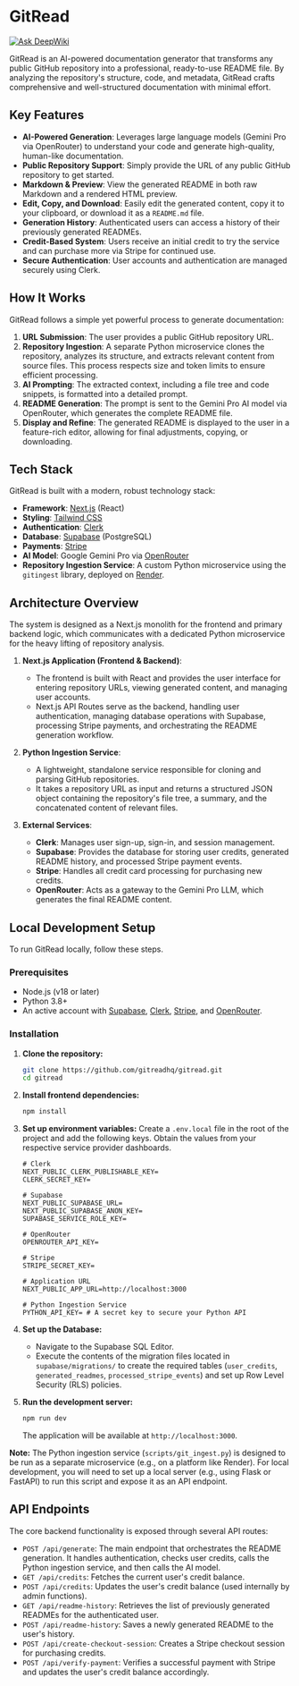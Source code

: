 # GitRead

[![Ask DeepWiki](https://devin.ai/assets/askdeepwiki.png)](https://deepwiki.com/gitreadhq/gitread)

GitRead is an AI-powered documentation generator that transforms any public GitHub repository into a professional, ready-to-use README file. By analyzing the repository's structure, code, and metadata, GitRead crafts comprehensive and well-structured documentation with minimal effort.

## Key Features

*   **AI-Powered Generation**: Leverages large language models (Gemini Pro via OpenRouter) to understand your code and generate high-quality, human-like documentation.
*   **Public Repository Support**: Simply provide the URL of any public GitHub repository to get started.
*   **Markdown & Preview**: View the generated README in both raw Markdown and a rendered HTML preview.
*   **Edit, Copy, and Download**: Easily edit the generated content, copy it to your clipboard, or download it as a `README.md` file.
*   **Generation History**: Authenticated users can access a history of their previously generated READMEs.
*   **Credit-Based System**: Users receive an initial credit to try the service and can purchase more via Stripe for continued use.
*   **Secure Authentication**: User accounts and authentication are managed securely using Clerk.

## How It Works

GitRead follows a simple yet powerful process to generate documentation:

1.  **URL Submission**: The user provides a public GitHub repository URL.
2.  **Repository Ingestion**: A separate Python microservice clones the repository, analyzes its structure, and extracts relevant content from source files. This process respects size and token limits to ensure efficient processing.
3.  **AI Prompting**: The extracted context, including a file tree and code snippets, is formatted into a detailed prompt.
4.  **README Generation**: The prompt is sent to the Gemini Pro AI model via OpenRouter, which generates the complete README file.
5.  **Display and Refine**: The generated README is displayed to the user in a feature-rich editor, allowing for final adjustments, copying, or downloading.

## Tech Stack

GitRead is built with a modern, robust technology stack:

*   **Framework**: [Next.js](https://nextjs.org/) (React)
*   **Styling**: [Tailwind CSS](https://tailwindcss.com/)
*   **Authentication**: [Clerk](https://clerk.com/)
*   **Database**: [Supabase](https://supabase.io/) (PostgreSQL)
*   **Payments**: [Stripe](https://stripe.com/)
*   **AI Model**: Google Gemini Pro via [OpenRouter](https://openrouter.ai/)
*   **Repository Ingestion Service**: A custom Python microservice using the `gitingest` library, deployed on [Render](https://render.com/).

## Architecture Overview

The system is designed as a Next.js monolith for the frontend and primary backend logic, which communicates with a dedicated Python microservice for the heavy lifting of repository analysis.

1.  **Next.js Application (Frontend & Backend)**:
    *   The frontend is built with React and provides the user interface for entering repository URLs, viewing generated content, and managing user accounts.
    *   Next.js API Routes serve as the backend, handling user authentication, managing database operations with Supabase, processing Stripe payments, and orchestrating the README generation workflow.

2.  **Python Ingestion Service**:
    *   A lightweight, standalone service responsible for cloning and parsing GitHub repositories.
    *   It takes a repository URL as input and returns a structured JSON object containing the repository's file tree, a summary, and the concatenated content of relevant files.

3.  **External Services**:
    *   **Clerk**: Manages user sign-up, sign-in, and session management.
    *   **Supabase**: Provides the database for storing user credits, generated README history, and processed Stripe payment events.
    *   **Stripe**: Handles all credit card processing for purchasing new credits.
    *   **OpenRouter**: Acts as a gateway to the Gemini Pro LLM, which generates the final README content.

## Local Development Setup

To run GitRead locally, follow these steps.

### Prerequisites

*   Node.js (v18 or later)
*   Python 3.8+
*   An active account with [Supabase](https://supabase.io/), [Clerk](https://clerk.com/), [Stripe](https://stripe.com/), and [OpenRouter](https://openrouter.ai/).

### Installation

1.  **Clone the repository:**
    ```bash
    git clone https://github.com/gitreadhq/gitread.git
    cd gitread
    ```

2.  **Install frontend dependencies:**
    ```bash
    npm install
    ```

3.  **Set up environment variables:**
    Create a `.env.local` file in the root of the project and add the following keys. Obtain the values from your respective service provider dashboards.

    ```env
    # Clerk
    NEXT_PUBLIC_CLERK_PUBLISHABLE_KEY=
    CLERK_SECRET_KEY=

    # Supabase
    NEXT_PUBLIC_SUPABASE_URL=
    NEXT_PUBLIC_SUPABASE_ANON_KEY=
    SUPABASE_SERVICE_ROLE_KEY=

    # OpenRouter
    OPENROUTER_API_KEY=

    # Stripe
    STRIPE_SECRET_KEY=

    # Application URL
    NEXT_PUBLIC_APP_URL=http://localhost:3000

    # Python Ingestion Service
    PYTHON_API_KEY= # A secret key to secure your Python API
    ```

4.  **Set up the Database:**
    *   Navigate to the Supabase SQL Editor.
    *   Execute the contents of the migration files located in `supabase/migrations/` to create the required tables (`user_credits`, `generated_readmes`, `processed_stripe_events`) and set up Row Level Security (RLS) policies.

5.  **Run the development server:**
    ```bash
    npm run dev
    ```
    The application will be available at `http://localhost:3000`.

**Note:** The Python ingestion service (`scripts/git_ingest.py`) is designed to be run as a separate microservice (e.g., on a platform like Render). For local development, you will need to set up a local server (e.g., using Flask or FastAPI) to run this script and expose it as an API endpoint.

## API Endpoints

The core backend functionality is exposed through several API routes:

*   `POST /api/generate`: The main endpoint that orchestrates the README generation. It handles authentication, checks user credits, calls the Python ingestion service, and then calls the AI model.
*   `GET /api/credits`: Fetches the current user's credit balance.
*   `POST /api/credits`: Updates the user's credit balance (used internally by admin functions).
*   `GET /api/readme-history`: Retrieves the list of previously generated READMEs for the authenticated user.
*   `POST /api/readme-history`: Saves a newly generated README to the user's history.
*   `POST /api/create-checkout-session`: Creates a Stripe checkout session for purchasing credits.
*   `POST /api/verify-payment`: Verifies a successful payment with Stripe and updates the user's credit balance accordingly.
